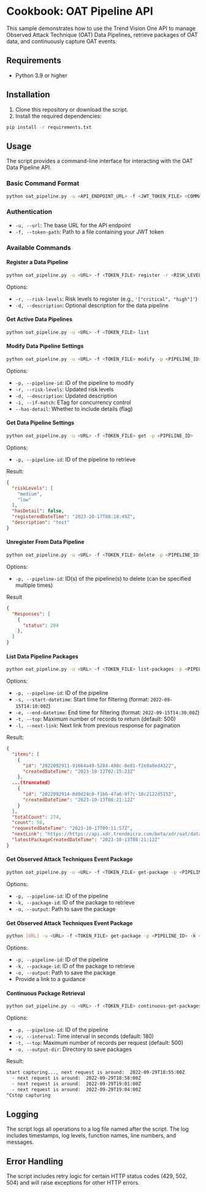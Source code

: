 # Cookbook: OAT Pipeline API
This sample demonstrates how to use the Trend Vision One API to manage Observed Attack Technique (OAT) Data Pipelines, retrieve packages of OAT data, and continuously capture OAT events.

## Requirements

- Python 3.9 or higher


## Installation

1. Clone this repository or download the script.
2. Install the required dependencies:

```bash
pip install -r requirements.txt
```

## Usage

The script provides a command-line interface for interacting with the OAT Data Pipeline API.

### Basic Command Format

```bash
python oat_pipeline.py -u <API_ENDPOINT_URL> -f <JWT_TOKEN_FILE> <COMMAND> [OPTIONS]
```

### Authentication

- `-u, --url`: The base URL for the API endpoint
- `-f, --token-path`: Path to a file containing your JWT token

### Available Commands

#### Register a Data Pipeline

```bash
python oat_pipeline.py -u <URL> -f <TOKEN_FILE> register -r <RISK_LEVELS> -d <DESCRIPTION>
```

Options:
- `-r, --risk-levels`: Risk levels to register (e.g., `'["critical", "high"]'`)
- `-d, --description`: Optional description for the data pipeline

#### Get Active Data Pipelines

```bash
python oat_pipeline.py -u <URL> -f <TOKEN_FILE> list
```

#### Modify Data Pipeline Settings

```bash
python oat_pipeline.py -u <URL> -f <TOKEN_FILE> modify -p <PIPELINE_ID> -r <RISK_LEVELS> -d <DESCRIPTION> -i <IF_MATCH> [--has-detail]
```

Options:
- `-p, --pipeline-id`: ID of the pipeline to modify
- `-r, --risk-levels`: Updated risk levels
- `-d, --description`: Updated description
- `-i, --if-match`: ETag for concurrency control
- `--has-detail`: Whether to include details (flag)


#### Get Data Pipeline Settings

```bash
python oat_pipeline.py -u <URL> -f <TOKEN_FILE> get -p <PIPELINE_ID>
```

Options:
- `-p, --pipeline-id`: ID of the pipeline to retrieve

Result:
```json
{
  "riskLevels": [
    "medium",
    "low"
  ],
  "hasDetail": false,
  "registeredDateTime": "2023-10-17T08:18:49Z",
  "description": "test"
}
```


#### Unregister From Data Pipeline

```bash
python oat_pipeline.py -u <URL> -f <TOKEN_FILE> delete -p <PIPELINE_ID> -p <PIPELINE_ID> ...
```

Options:
- `-p, --pipeline-id`: ID(s) of the pipeline(s) to delete (can be specified multiple times)

Result
```json
{
  "Responses": [
    {
      "status": 204
    },
  ]
}
```

#### List Data Pipeline Packages

```bash
python oat_pipeline.py -u <URL> -f <TOKEN_FILE> list-packages -p <PIPELINE_ID> -s <START_DATETIME> -e <END_DATETIME>] -t <TOP> -l <NEXT_LINK>
```

Options:
- `-p, --pipeline-id`: ID of the pipeline
- `-s, --start-datetime`: Start time for filtering (format: `2022-09-15T14:10:00Z`)
- `-e, --end-datetime`: End time for filtering (format: `2022-09-15T14:30:00Z`)
- `-t, --top`: Maximum number of records to return (default: 500)
- `-l, --next-link`: Next link from previous response for pagination

Result:
```json
{
  "items": [
    {
      "id": "2022092911-91664a49-5284-400c-8e81-f2e8a8ed4322",
      "createdDateTime": "2023-10-12T02:15:23Z"
    },
  ...(truncated)
    {
      "id": "2022092914-0d0d24c0-f1b6-47a6-9f7c-18c2122d5152",
      "createdDateTime": "2023-10-13T08:21:12Z"
    }
  ],
  "totalCount": 274,
  "count": 50,
  "requestedDateTime": "2023-10-17T09:11:57Z",
  "nextLink": "https://https://api.xdr.trendmicro.com/beta/xdr/oat/dataPipelines/2ba69db9-5111-40f6-9a39-653e1031ec56/packages?startDateTime=2023-10-12T02:00:00Z&endDateTime=2023-10-17T02:59:59Z&top=50&pageToken=1697185272.500556",
  "latestPackageCreatedDateTime": "2023-10-13T08:21:12Z"
}

```


#### Get Observed Attack Techniques Event Package

```bash
python oat_pipeline.py -u <URL> -f <TOKEN_FILE> get-package -p <PIPELINE_ID> -k <PACKAGE_ID> -o <OUTPUT_PATH>
```

Options:
- `-p, --pipeline-id`: ID of the pipeline
- `-k, --package-id`: ID of the package to retrieve
- `-o, --output`: Path to save the package

#### Get Observed Attack Techniques Event Package
```bash
python [URL] -u <URL> -f <TOKEN_FILE> get-package -p <PIPELINE_ID> -k <PACKAGE_ID> -o <OUTPUT_PATH>
```
Options:
- `-p, --pipeline-id`: ID of the pipeline
- `-k, --package-id`: ID of the package to retrieve
- `-o, --output`: Path to save the package
- Provide a link to a guidance

#### Continuous Package Retrieval

```bash
python oat_pipeline.py -u <URL> -f <TOKEN_FILE> continuous-get-packages -p <PIPELINE_ID> [-v <INTERVAL>] [-t <TOP>] -o <OUTPUT_DIR>
```

Options:
- `-p, --pipeline-id`: ID of the pipeline
- `-v, --interval`: Time interval in seconds (default: 180)
- `-t, --top`: Maximum number of records per request (default: 500)
- `-o, --output-dir`: Directory to save packages

Result:
```bash
start capturing..., next request is around:  2022-09-29T18:55:00Z
  - next request is around:  2022-09-29T18:58:00Z
  - next request is around:  2022-09-29T19:01:00Z
  - next request is around:  2022-09-29T19:04:00Z
^Cstop capturing

```

## Logging

The script logs all operations to a log file named after the script. The log includes timestamps, log levels, function names, line numbers, and messages.

## Error Handling

The script includes retry logic for certain HTTP status codes (429, 502, 504) and will raise exceptions for other HTTP errors.